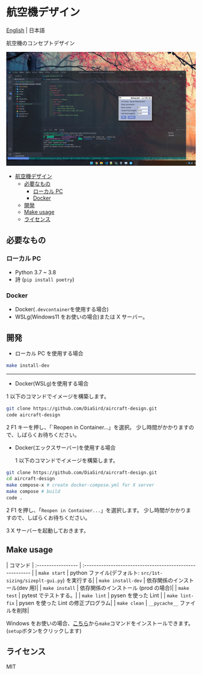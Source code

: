 # 航空機デザイン

[English](../../../README.md) | 日本語

航空機のコンセプトデザイン

![wlsg](../../images/wslg.png)

- [航空機デザイン](#航空機デザイン)
  - [必要なもの](#必要なもの)
    - [ローカル PC](#ローカル-pc)
    - [Docker](#docker)
  - [開発](#開発)
  - [Make usage](#make-usage)
  - [ライセンス](#ライセンス)

## 必要なもの

### ローカル PC

- Python 3.7 ~ 3.8
- 詩 (`pip install poetry`)

### Docker

- Docker(`.devcontainer`を使用する場合)
- WSLg(Windows11 をお使いの場合)または X サーバー。

## 開発

- ローカル PC を使用する場合

```bash
make install-dev
```

---

- Docker(WSLg)を使用する場合

1 以下のコマンドでイメージを構築します。

```bash
git clone https://github.com/DiaSird/aircraft-design.git
code aircraft-design
```

2 F1 キーを押し、「`Reopen in Container...」を選択。
少し時間がかかりますので、しばらくお待ちください。

- Docker(エックスサーバー)を使用する場合

  1 以下のコマンドでイメージを構築します。

```bash
git clone https://github.com/DiaSird/aircraft-design.git
cd aircraft-design
make compose-x # create docker-compose.yml for X server
make compose # build
code .
```

2 F1 を押し、「`Reopen in Container...`」を選択します。
少し時間がかかりますので、しばらくお待ちください。

3 X サーバーを起動しておきます。

## Make usage

| コマンド
| :----------------- | :-------------------------------------------------------- |
| `make start` | python ファイル(デフォルト: `src/1st-sizing/sizeplt-gui.py`) を実行する|
| `make install-dev` | 依存関係のインストール(dev 用)|
| `make install` | 依存関係のインストール (prod の場合)|
| `make test` | pytest でテストする。|
| `make lint` | pysen を使った Lint |
| `make lint-fix` | pysen を使った Lint の修正プログラム|
| `make clean` | `__pycache__` ファイルを削除|

Windows をお使いの場合、[こちら](http://gnuwin32.sourceforge.net/packages/make.htm)から`make`コマンドをインストールできます。(`setup`ボタンをクリックします)

## ライセンス

MIT
